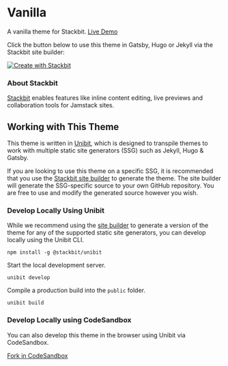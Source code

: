 # Vanilla

A vanilla theme for Stackbit. [Live Demo](https://themes.stackbit.com/demos/vanilla)

Click the button below to use this theme in Gatsby, Hugo or Jekyll via the Stackbit site builder:

[![Create with Stackbit](https://assets.stackbit.com/badge/create-with-stackbit.svg)](https://app.stackbit.com/create?theme=https://github.com/stackbithq/stackbit-theme-vanilla)

### About Stackbit

[Stackbit](https://www.stackbit.com/) enables features like inline content editing, live previews and collaboration tools for Jamstack sites.

## Working with This Theme

This theme is written in [Unibit](https://docs.stackbit.com/unibit/), which is designed to transpile themes to work with multiple static site generators (SSG) such as Jekyll, Hugo & Gatsby.

If you are looking to use this theme on a specific  SSG, it is recommended that you use the [Stackbit site builder](https://app.stackbit.com/create?theme=https://github.com/stackbithq/stackbit-theme-vanilla) to generate the theme. The site builder will generate the SSG-specific source to your own GitHub repository. You are free to use and modify the generated source however you wish.

### Develop Locally Using Unibit

While we recommend using the [site builder](https://app.stackbit.com/create?theme=https://github.com/stackbithq/stackbit-theme-vanilla) to generate a version of the theme for any of the supported static site generators, you can develop locally using the Unibit CLI. 

```
npm install -g @stackbit/unibit
```

Start the local development server. 

```
unibit develop
```

Compile a production build into the `public` folder.

```
unibit build
```

### Develop Locally using CodeSandbox

You can also develop this theme in the browser using Unibit via CodeSandbox.

[Fork in CodeSandbox](https://codesandbox.io/s/github/stackbithq/stackbit-theme-vanilla)
